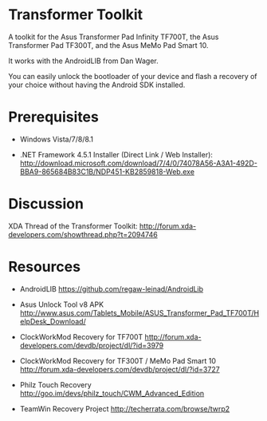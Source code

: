 **Transformer Toolkit**
===============

A toolkit for the Asus Transformer Pad Infinity TF700T, the Asus Transformer Pad TF300T, and the Asus MeMo Pad Smart 10.

It works with the AndroidLIB from Dan Wager.

You can easily unlock the bootloader of your device and flash a recovery of your choice without having the Android SDK installed.

Prerequisites
===============

* Windows Vista/7/8/8.1

* .NET Framework 4.5.1 Installer (Direct Link / Web Installer):
http://download.microsoft.com/download/7/4/0/74078A56-A3A1-492D-BBA9-865684B83C1B/NDP451-KB2859818-Web.exe


Discussion
===============

XDA Thread of the Transformer Toolkit:
http://forum.xda-developers.com/showthread.php?t=2094746


Resources
===============

* AndroidLIB
https://github.com/regaw-leinad/AndroidLib
	
* Asus Unlock Tool v8 APK
http://www.asus.com/Tablets_Mobile/ASUS_Transformer_Pad_TF700T/HelpDesk_Download/

* ClockWorkMod Recovery for TF700T
http://forum.xda-developers.com/devdb/project/dl/?id=3979

* ClockWorkMod Recovery for TF300T / MeMo Pad Smart 10
http://forum.xda-developers.com/devdb/project/dl/?id=3727

* Philz Touch Recovery
http://goo.im/devs/philz_touch/CWM_Advanced_Edition

* TeamWin Recovery Project
http://techerrata.com/browse/twrp2
